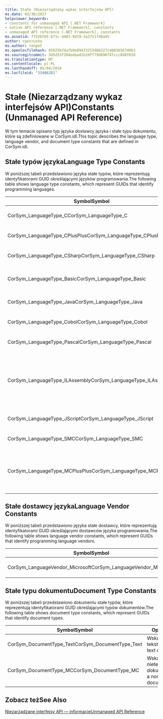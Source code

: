 ```yaml
---
title: Stałe (Niezarządzany wykaz interfejsów API)
ms.date: 03/30/2017
helpviewer_keywords:
- constants for unmanaged API [.NET Framework]
- native API reference [.NET Framework], constants
- unmanaged API reference [.NET Framework], constants
ms.assetid: 77526f65-b71c-4483-9d19-3a3751fd8a45
author: rpetrusha
ms.author: ronpet
ms.openlocfilehash: 65925b7dafb9e89433253d68327c488365674963
ms.sourcegitcommit: 3d5d33f384eeba41b2dff79d096f47ccc8d8f03d
ms.translationtype: MT
ms.contentlocale: pl-PL
ms.lasthandoff: 05/04/2018
ms.locfileid: "33406281"
---
```

# <a name="constants-unmanaged-api-reference"></a><span data-ttu-id="c64e2-102">Stałe (Niezarządzany wykaz interfejsów API)</span><span class="sxs-lookup"><span data-stu-id="c64e2-102">Constants (Unmanaged API Reference)</span></span>
<span data-ttu-id="c64e2-103">W tym temacie opisano typ języka dostawcy języka i stałe typu dokumentu, które są zdefiniowane w CorSym.idl.</span><span class="sxs-lookup"><span data-stu-id="c64e2-103">This topic describes the language type, language vendor, and document type constants that are defined in CorSym.idl.</span></span>  
  
## <a name="language-type-constants"></a><span data-ttu-id="c64e2-104">Stałe typów języka</span><span class="sxs-lookup"><span data-stu-id="c64e2-104">Language Type Constants</span></span>  
 <span data-ttu-id="c64e2-105">W poniższej tabeli przedstawiono języka stałe typów, które reprezentują identyfikatorami GUID określającymi języków programowania.</span><span class="sxs-lookup"><span data-stu-id="c64e2-105">The following table shows language type constants, which represent GUIDs that identify programming languages.</span></span>  
  
|<span data-ttu-id="c64e2-106">Symbol</span><span class="sxs-lookup"><span data-stu-id="c64e2-106">Symbol</span></span>|<span data-ttu-id="c64e2-107">Opis</span><span class="sxs-lookup"><span data-stu-id="c64e2-107">Description</span></span>|  
|------------|-----------------|  
|<span data-ttu-id="c64e2-108">CorSym_LanguageType_C</span><span class="sxs-lookup"><span data-stu-id="c64e2-108">CorSym_LanguageType_C</span></span>|<span data-ttu-id="c64e2-109">Określa język C.</span><span class="sxs-lookup"><span data-stu-id="c64e2-109">Indicates the C language.</span></span>|  
|<span data-ttu-id="c64e2-110">CorSym_LanguageType_CPlusPlus</span><span class="sxs-lookup"><span data-stu-id="c64e2-110">CorSym_LanguageType_CPlusPlus</span></span>|<span data-ttu-id="c64e2-111">Wskazuje języka C++.</span><span class="sxs-lookup"><span data-stu-id="c64e2-111">Indicates the C++ language.</span></span>|  
|<span data-ttu-id="c64e2-112">CorSym_LanguageType_CSharp</span><span class="sxs-lookup"><span data-stu-id="c64e2-112">CorSym_LanguageType_CSharp</span></span>|<span data-ttu-id="c64e2-113">Wskazuje języka C#.</span><span class="sxs-lookup"><span data-stu-id="c64e2-113">Indicates the C# language.</span></span>|  
|<span data-ttu-id="c64e2-114">CorSym_LanguageType_Basic</span><span class="sxs-lookup"><span data-stu-id="c64e2-114">CorSym_LanguageType_Basic</span></span>|<span data-ttu-id="c64e2-115">Wskazuje podstawowy język.</span><span class="sxs-lookup"><span data-stu-id="c64e2-115">Indicates the Basic language.</span></span>|  
|<span data-ttu-id="c64e2-116">CorSym_LanguageType_Java</span><span class="sxs-lookup"><span data-stu-id="c64e2-116">CorSym_LanguageType_Java</span></span>|<span data-ttu-id="c64e2-117">Wskazuje języka Java.</span><span class="sxs-lookup"><span data-stu-id="c64e2-117">Indicates the Java language.</span></span>|  
|<span data-ttu-id="c64e2-118">CorSym_LanguageType_Cobol</span><span class="sxs-lookup"><span data-stu-id="c64e2-118">CorSym_LanguageType_Cobol</span></span>|<span data-ttu-id="c64e2-119">Określa język COBOL.</span><span class="sxs-lookup"><span data-stu-id="c64e2-119">Indicates the COBOL language.</span></span>|  
|<span data-ttu-id="c64e2-120">CorSym_LanguageType_Pascal</span><span class="sxs-lookup"><span data-stu-id="c64e2-120">CorSym_LanguageType_Pascal</span></span>|<span data-ttu-id="c64e2-121">Określa język Pascal.</span><span class="sxs-lookup"><span data-stu-id="c64e2-121">Indicates the Pascal language.</span></span>|  
|<span data-ttu-id="c64e2-122">CorSym_LanguageType_ILAssembly</span><span class="sxs-lookup"><span data-stu-id="c64e2-122">CorSym_LanguageType_ILAssembly</span></span>|<span data-ttu-id="c64e2-123">Wskazuje kod zestawu język pośredni (MSIL) firmy Microsoft.</span><span class="sxs-lookup"><span data-stu-id="c64e2-123">Indicates the Microsoft intermediate language (MSIL) assembly code.</span></span>|  
|<span data-ttu-id="c64e2-124">CorSym_LanguageType_JScript</span><span class="sxs-lookup"><span data-stu-id="c64e2-124">CorSym_LanguageType_JScript</span></span>|<span data-ttu-id="c64e2-125">Wskazuje języka JScript.</span><span class="sxs-lookup"><span data-stu-id="c64e2-125">Indicates the JScript language.</span></span>|  
|<span data-ttu-id="c64e2-126">CorSym_LanguageType_SMC</span><span class="sxs-lookup"><span data-stu-id="c64e2-126">CorSym_LanguageType_SMC</span></span>|<span data-ttu-id="c64e2-127">Określa język SMC.</span><span class="sxs-lookup"><span data-stu-id="c64e2-127">Indicates the SMC language.</span></span>|  
|<span data-ttu-id="c64e2-128">CorSym_LanguageType_MCPlusPlus</span><span class="sxs-lookup"><span data-stu-id="c64e2-128">CorSym_LanguageType_MCPlusPlus</span></span>|<span data-ttu-id="c64e2-129">Określa język C++ włączone dla programu .NET Framework.</span><span class="sxs-lookup"><span data-stu-id="c64e2-129">Indicates the C++ language enabled for the .NET Framework.</span></span>|  
  
## <a name="language-vendor-constants"></a><span data-ttu-id="c64e2-130">Stałe dostawcy języka</span><span class="sxs-lookup"><span data-stu-id="c64e2-130">Language Vendor Constants</span></span>  
 <span data-ttu-id="c64e2-131">W poniższej tabeli przedstawiono języka stałe dostawcy, które reprezentują identyfikatorami GUID określającymi dostawców języka programowania.</span><span class="sxs-lookup"><span data-stu-id="c64e2-131">The following table shows language vendor constants, which represent GUIDs that identify programming language vendors.</span></span>  
  
|<span data-ttu-id="c64e2-132">Symbol</span><span class="sxs-lookup"><span data-stu-id="c64e2-132">Symbol</span></span>|<span data-ttu-id="c64e2-133">Opis</span><span class="sxs-lookup"><span data-stu-id="c64e2-133">Description</span></span>|  
|------------|-----------------|  
|<span data-ttu-id="c64e2-134">CorSym_LanguageVendor_Microsoft</span><span class="sxs-lookup"><span data-stu-id="c64e2-134">CorSym_LanguageVendor_Microsoft</span></span>|<span data-ttu-id="c64e2-135">Wskazuje firmy Microsoft.</span><span class="sxs-lookup"><span data-stu-id="c64e2-135">Indicates Microsoft.</span></span>|  
  
## <a name="document-type-constants"></a><span data-ttu-id="c64e2-136">Stałe typu dokumentu</span><span class="sxs-lookup"><span data-stu-id="c64e2-136">Document Type Constants</span></span>  
 <span data-ttu-id="c64e2-137">W poniższej tabeli przedstawiono dokumentu stałe typów, które reprezentują identyfikatorami GUID określającymi typów dokumentów.</span><span class="sxs-lookup"><span data-stu-id="c64e2-137">The following table shows document type constants, which represent GUIDs that identify document types.</span></span>  
  
|<span data-ttu-id="c64e2-138">Symbol</span><span class="sxs-lookup"><span data-stu-id="c64e2-138">Symbol</span></span>|<span data-ttu-id="c64e2-139">Opis</span><span class="sxs-lookup"><span data-stu-id="c64e2-139">Description</span></span>|  
|------------|-----------------|  
|<span data-ttu-id="c64e2-140">CorSym_DocumentType_Text</span><span class="sxs-lookup"><span data-stu-id="c64e2-140">CorSym_DocumentType_Text</span></span>|<span data-ttu-id="c64e2-141">Wskazuje dokument tekstowy.</span><span class="sxs-lookup"><span data-stu-id="c64e2-141">Indicates a text document.</span></span>|  
|<span data-ttu-id="c64e2-142">CorSym_DocumentType_MC</span><span class="sxs-lookup"><span data-stu-id="c64e2-142">CorSym_DocumentType_MC</span></span>|<span data-ttu-id="c64e2-143">Wskazuje nietekstowych dokumentu.</span><span class="sxs-lookup"><span data-stu-id="c64e2-143">Indicates a non-text document.</span></span>|  
  
## <a name="see-also"></a><span data-ttu-id="c64e2-144">Zobacz też</span><span class="sxs-lookup"><span data-stu-id="c64e2-144">See Also</span></span>  
 [<span data-ttu-id="c64e2-145">Niezarządzane interfejsy API — informacje</span><span class="sxs-lookup"><span data-stu-id="c64e2-145">Unmanaged API Reference</span></span>](../../../docs/framework/unmanaged-api/index.md)
